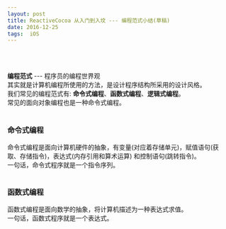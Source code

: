 ```yaml
---
layout: post
title: ReactiveCocoa 从入门到入坟 --- 编程范式小结(草稿)
date: 2016-12-25
tags:  iOS   
---
```


<br><br>

**编程范式** --- 程序员的编程世界观<br>
其实就是计算机编程所使用的方法，是设计程序结构所采用的设计风格。<br>
我们常见的编程范式有: **命令式编程**、**函数式编程**、**逻辑式编程**。<br>
常见的面向对象编程也是一种命令式编程。
<br><br>

### 命令式编程

命令式编程是面向计算机硬件的抽象，有变量(对应着存储单元)，赋值语句(获取、存储指令)，表达式(内存引用和算术运算) 和控制语句(跳转指令)。<br>
一句话，命令式程序就是一个指令序列。
<br><br>

### 函数式编程

函数式编程是面向数学的抽象，将计算机描述为一种表达式求值。<br>
一句话，函数式程序就是一个表达式。


